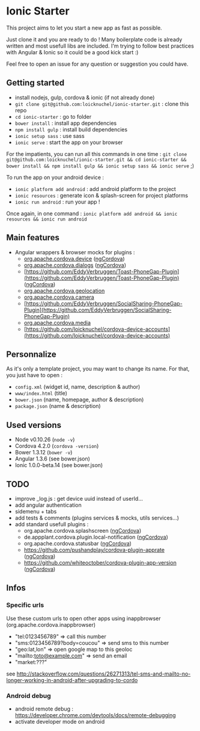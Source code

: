 # Ionic Starter

This project aims to let you start a new app as fast as possible.

Just clone it and you are ready to do ! Many boilerplate code is already written and most usefull libs are included. I'm trying to follow best practices with Angular & Ionic so it could be a good kick start :)

Feel free to open an issue for any question or suggestion you could have.

## Getting started

- install nodejs, gulp, cordova & ionic (if not already done)
- `git clone git@github.com:loicknuchel/ionic-starter.git` : clone this repo
- `cd ionic-starter` : go to folder
- `bower install` : install app dependencies
- `npm install gulp` : install build dependencies
- `ionic setup sass` : use sass
- `ionic serve` : start the app on your browser

For the impatients, you can run all this commands in one time : `git clone git@github.com:loicknuchel/ionic-starter.git && cd ionic-starter && bower install && npm install gulp && ionic setup sass && ionic serve` ;)

To run the app on your android device :

- `ionic platform add android` : add android platform to the project
- `ionic resources` : generate icon & splash-screen for project platforms
- `ionic run android` : run your app !

Once again, in one command : `ionic platform add android && ionic resources && ionic run android`

## Main features


- Angular wrappers & browser mocks for plugins :
    - [org.apache.cordova.device](https://github.com/apache/cordova-plugin-device) ([ngCordova](http://ngcordova.com/docs/plugins/device/))
    - [org.apache.cordova.dialogs](https://github.com/apache/cordova-plugin-dialogs) ([ngCordova](http://ngcordova.com/docs/plugins/dialogs/))
    - [https://github.com/EddyVerbruggen/Toast-PhoneGap-Plugin](https://github.com/EddyVerbruggen/Toast-PhoneGap-Plugin) ([ngCordova](http://ngcordova.com/docs/plugins/toast/))
    - [org.apache.cordova.geolocation](https://github.com/apache/cordova-plugin-geolocation)
    - [org.apache.cordova.camera](https://github.com/apache/cordova-plugin-camera)
    - [https://github.com/EddyVerbruggen/SocialSharing-PhoneGap-Plugin](https://github.com/EddyVerbruggen/SocialSharing-PhoneGap-Plugin)
    - [org.apache.cordova.media](https://github.com/apache/cordova-plugin-media)
    - [https://github.com/loicknuchel/cordova-device-accounts](https://github.com/loicknuchel/cordova-device-accounts)

## Personnalize

As it's only a template project, you may want to change its name. For that, you just have to open :

- `config.xml` (widget id, name, description & author)
- `www/index.html` (title)
- `bower.json` (name, homepage, author & description)
- `package.json` (name & description)

## Used versions

- Node v0.10.26 (`node -v`)
- Cordova 4.2.0 (`cordova -version`)
- Bower 1.3.12 (`bower -v`)
- Angular 1.3.6 (see bower.json)
- Ionic 1.0.0-beta.14 (see bower.json)

## TODO

- improve _log.js : get device uuid instead of userId...
- add angular authentication
- sidemenu + tabs
- add tests & comments (plugins services & mocks, utils services...)
- add standard usefull plugins :
    - org.apache.cordova.splashscreen ([ngCordova](http://ngcordova.com/docs/plugins/splashscreen/))
    - de.appplant.cordova.plugin.local-notification ([ngCordova](http://ngcordova.com/docs/plugins/localNotification/))
    - org.apache.cordova.statusbar ([ngCordova](http://ngcordova.com/docs/plugins/statusbar/))
    - https://github.com/pushandplay/cordova-plugin-apprate ([ngCordova](http://ngcordova.com/docs/plugins/appRate/))
    - https://github.com/whiteoctober/cordova-plugin-app-version ([ngCordova](http://ngcordova.com/docs/plugins/appVersion/))

## Infos

### Specific urls

Use these custom urls to open other apps using inappbrowser (org.apache.cordova.inappbrowser)

- "tel:0123456789" => call this number
- "sms:0123456789?body=coucou" => send sms to this number
- "geo:lat,lon" => open google map to this geoloc
- "mailto:toto@example.com" => send an email
- "market:???"

see http://stackoverflow.com/questions/26271313/tel-sms-and-mailto-no-longer-working-in-android-after-upgrading-to-cordo

### Android debug

- android remote debug : https://developer.chrome.com/devtools/docs/remote-debugging
- activate developer mode on android